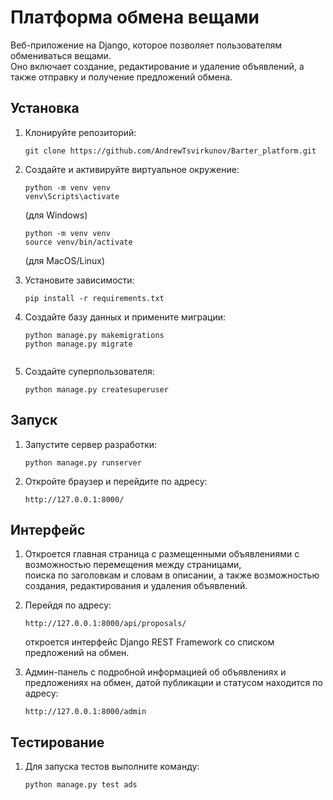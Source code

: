 # Платформа обмена вещами

Веб-приложение на Django, которое позволяет пользователям обмениваться вещами.
<br>Оно включает создание, редактирование и удаление объявлений, а также отправку и получение предложений обмена.

## Установка

1. Клонируйте репозиторий:
    ```
    git clone https://github.com/AndrewTsvirkunov/Barter_platform.git

2. Создайте и активируйте виртуальное окружение:
    ```
    python -m venv venv
    venv\Scripts\activate
    ```
    (для Windows)
    ```
    python -m venv venv
    source venv/bin/activate
    ```
    (для MacOS/Linux)

3.  Установите зависимости:
    ```
    pip install -r requirements.txt

4.  Создайте базу данных и примените миграции:
    ```
    python manage.py makemigrations
    python manage.py migrate
   
5.  Создайте суперпользователя:
    ```
    python manage.py createsuperuser

## Запуск

1. Запустите сервер разработки:
    ```
    python manage.py runserver
   
2. Откройте браузер и перейдите по адресу:
    ```
    http://127.0.0.1:8000/
   
## Интерфейс

1. Откроется главная страница с размещенными объявлениями c возможностью перемещения между страницами, 
   <br>поиска по заголовкам и словам в описании, а также возможностью создания, 
   редактирования и удаления объявлений.

2. Перейдя по адресу:
    ```
    http://127.0.0.1:8000/api/proposals/
    ```
    откроется интерфейс Django REST Framework со списком предложений на обмен.

3. Админ-панель с подробной информацией об объявлениях и предложениях на обмен, 
   датой публикации и статусом находится по адресу:
    ```
    http://127.0.0.1:8000/admin

## Тестирование

1. Для запуска тестов выполните команду:
    ```
    python manage.py test ads
